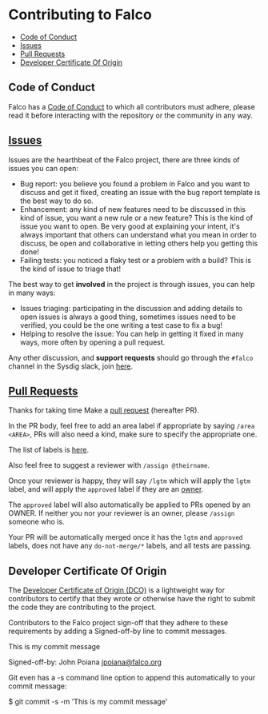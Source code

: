 # Contributing to Falco

* [Code of Conduct](#code-of-conduct)
* [Issues](#issues)
* [Pull Requests](#pull-requests)
* [Developer Certificate Of Origin](#developer-certificate-of-origin)

## Code of Conduct

Falco has a
[Code of Conduct](https://github.com/falcosecurity/falco/blob/dev/CODE_OF_CONDUCT)
to which all contributors must adhere, please read it before interacting with the repository or the community in any way.


## [Issues](./doc/guides/contributing/issues.md)

Issues are the hearthbeat of the Falco project, there are three kinds of issues you can open:

- Bug report: you believe you found a problem in Falco and you want to discuss and get it fixed, 
creating an issue with the bug report template is the best way to do so.
- Enhancement: any kind of new features need to be discussed in this kind of issue, you want a new rule or a new feature? This is the kind of issue you want to open. Be very good at explaining your intent, it's always important that others can understand what you mean in order to discuss, be open and collaborative in letting others help you getting this done!
- Failing tests: you noticed a flaky test or a problem with a build? This is the kind of issue to triage that!

The best way to get **involved** in the project is through issues, you can help in many ways:

- Issues triaging: participating in the discussion and adding details to open issues is always a good thing,
sometimes issues need to be verified, you could be the one writing a test case to fix a bug!
- Helping to resolve the issue: You can help in getting it fixed in many ways, more often by opening a pull request.

Any other discussion, and **support requests** should go through the `#falco` channel in the Sysdig slack, join [here](https://slack.sysdig.com/).

## [Pull Requests](./doc/guides/contributing/pull-requests.md)

Thanks for taking time 
Make a [pull request](https://help.github.com/articles/about-pull-requests/) (hereafter PR).

In the PR body, feel free to add an area label if appropriate by saying `/area <AREA>`, PRs will also
need a kind, make sure to specify the appropriate one.

The list of labels is [here](https://github.com/falcosecurity/falco/labels). 

Also feel free to suggest a reviewer with `/assign @theirname`.

Once your reviewer is happy, they will say `/lgtm` which will apply the 
`lgtm` label, and will apply the `approved` label if they are an 
[owner](/OWNERS).

The `approved` label will also automatically be applied to PRs opened by an 
OWNER. If neither you nor your reviewer is an owner, please `/assign` someone
 who is.

Your PR will be automatically merged once it has the `lgtm` and `approved` 
labels, does not have any `do-not-merge/*` labels, and all tests are passing.


## Developer Certificate Of Origin

The [Developer Certificate of Origin (DCO)](https://developercertificate.org/) is a lightweight way for contributors to certify that they wrote or otherwise have the right to submit the code they are contributing to the project. 

Contributors to the Falco project sign-off that they adhere to these requirements by adding a Signed-off-by line to commit messages.

This is my commit message

Signed-off-by: John Poiana <jpoiana@falco.org>

Git even has a -s command line option to append this automatically to your commit message:

$ git commit -s -m 'This is my commit message'
